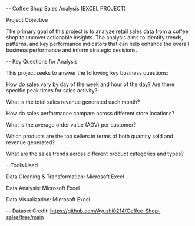 -- Coffee Shop Sales Analysis (EXCEL PROJECT)

Project Objective

The primary goal of this project is to analyze retail sales data from a coffee shop to uncover actionable insights. The analysis aims to identify trends, patterns, and key performance indicators that can help enhance the overall business performance and inform strategic decisions.

-- Key Questions for Analysis

This project seeks to answer the following key business questions:

How do sales vary by day of the week and hour of the day? Are there specific peak times for sales activity?

What is the total sales revenue generated each month?

How do sales performance compare across different store locations?

What is the average order value (AOV) per customer?

Which products are the top sellers in terms of both quantity sold and revenue generated?

What are the sales trends across different product categories and types?

--Tools Used

Data Cleaning & Transformation: Microsoft Excel

Data Analysis: Microsoft Excel

Data Visualization: Microsoft Excel

-- Dataset Credit: https://github.com/Ayushi0214/Coffee-Shop-sales/tree/main

